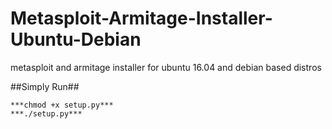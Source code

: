 # Metasploit-Armitage-Installer-Ubuntu-Debian
metasploit and armitage installer for ubuntu 16.04 and debian based distros


##Simply Run##

    ***chmod +x setup.py***
    ***./setup.py***
